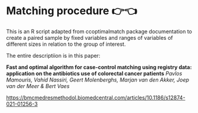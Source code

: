 # Matching procedure :point_right::point_left:

This is an R script adapted from ccoptimalmatch package documentation to create a paired sample by fixed variables and ranges of variables of different sizes in relation to the group of interest.

The entire descriptiion is in this paper:

**Fast and optimal algorithm for case-control matching using registry data: application on the antibiotics use of colorectal cancer patients**
*Pavlos Mamouris, Vahid Nassiri, Geert Molenberghs, Marjan van den Akker, Joep van der Meer & Bert Vaes* 

https://bmcmedresmethodol.biomedcentral.com/articles/10.1186/s12874-021-01256-3
